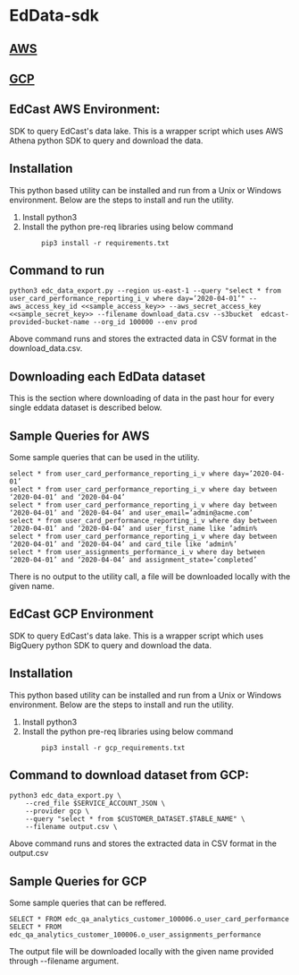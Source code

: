 # EdData-sdk

## [AWS](https://github.com/avinash-u/eddata-sdk/tree/gcp-eddata-sdk#edcast-aws-environment)
## [GCP](https://github.com/avinash-u/eddata-sdk/tree/gcp-eddata-sdk#edcast-gcp-environment)

## EdCast AWS Environment: 
SDK to query EdCast's data lake. This is a wrapper script which uses AWS Athena python SDK to query and download the data.


## Installation
This python based utility can be installed and run from a Unix or Windows environment. Below are the steps to install and run the utility.

1. Install python3
2. Install the python pre-req libraries using below command

````
        pip3 install -r requirements.txt
````
## Command to run
````
python3 edc_data_export.py --region us-east-1 --query "select * from user_card_performance_reporting_i_v where day=’2020-04-01’" --aws_access_key_id <<sample_access_key>> --aws_secret_access_key <<sample_secret_key>> --filename download_data.csv --s3bucket  edcast-provided-bucket-name --org_id 100000 --env prod
````
Above command runs and stores the extracted data in CSV format in the download_data.csv.



## Downloading each EdData dataset
This is the section where downloading of data in the past hour for every single eddata dataset is described below.

## Sample Queries for AWS
Some sample queries that can be used in the utility.

````
select * from user_card_performance_reporting_i_v where day=’2020-04-01’
select * from user_card_performance_reporting_i_v where day between ‘2020-04-01’ and ‘2020-04-04’
select * from user_card_performance_reporting_i_v where day between ‘2020-04-01’ and ‘2020-04-04’ and user_email=’admin@acme.com’
select * from user_card_performance_reporting_i_v where day between ‘2020-04-01’ and ‘2020-04-04’ and user_first_name like ’admin%
select * from user_card_performance_reporting_i_v where day between ‘2020-04-01’ and ‘2020-04-04’ and card_tile like ‘admin%’
select * from user_assignments_performance_i_v where day between ‘2020-04-01’ and ‘2020-04-04’ and assignment_state=’completed’
````
There is no output to the utility call, a file will be downloaded locally with the given name.


## EdCast GCP Environment

SDK to query EdCast's data lake. This is a wrapper script which uses BigQuery python SDK to query and download the data.

## Installation
This python based utility can be installed and run from a Unix or Windows environment. Below are the steps to install and run the utility.

1. Install python3
2. Install the python pre-req libraries using below command

````
        pip3 install -r gcp_requirements.txt
````
## Command to download dataset from GCP: 
````
python3 edc_data_export.py \
    --cred_file $SERVICE_ACCOUNT_JSON \
    --provider gcp \
    --query "select * from $CUSTOMER_DATASET.$TABLE_NAME" \
    --filename output.csv \
````
Above command runs and stores the extracted data in CSV format in the output.csv


## Sample Queries for GCP
Some sample queries that can be reffered.

````
SELECT * FROM edc_qa_analytics_customer_100006.o_user_card_performance
SELECT * FROM edc_qa_analytics_customer_100006.o_user_assignments_performance
````
The output file will be downloaded locally with the given name provided through --filename argument.